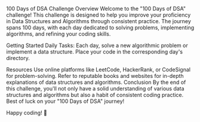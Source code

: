 100 Days of DSA Challenge
Overview
Welcome to the "100 Days of DSA" challenge! This challenge is designed to help you improve your proficiency in Data Structures and Algorithms through consistent practice. The journey spans 100 days, with each day dedicated to solving problems, implementing algorithms, and refining your coding skills.

Getting Started
Daily Tasks: Each day, solve a new algorithmic problem or implement a data structure. Place your code in the corresponding day's directory.

Resources
Use online platforms like LeetCode, HackerRank, or CodeSignal for problem-solving.
Refer to reputable books and websites for in-depth explanations of data structures and algorithms.
Conclusion
By the end of this challenge, you'll not only have a solid understanding of various data structures and algorithms but also a habit of consistent coding practice. Best of luck on your "100 Days of DSA" journey!

Happy coding! 🚀